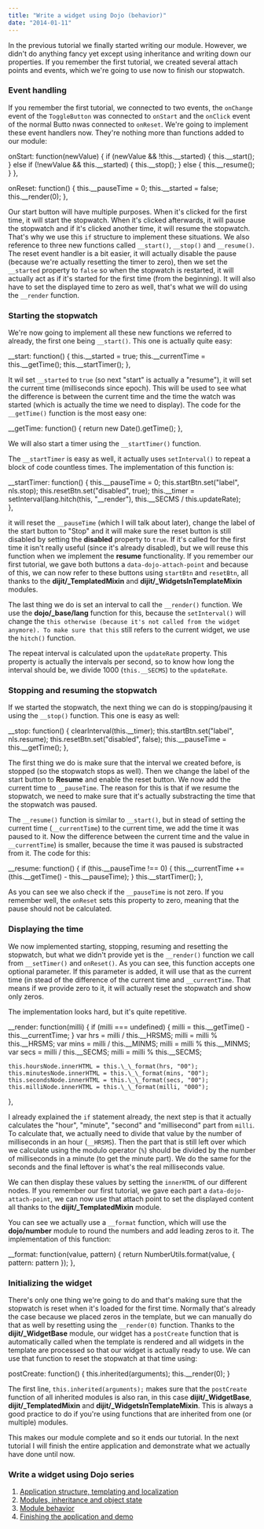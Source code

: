 ```yaml
---
title: "Write a widget using Dojo (behavior)"
date: "2014-01-11"
---
```


In the previous tutorial we finally started writing our module. However, we didn't do anything fancy yet except using inheritance and writing down our properties. If you remember the first tutorial, we created several attach points and events, which we're going to use now to finish our stopwatch.

### Event handling

If you remember the first tutorial, we connected to two events, the `onChange` event of the `ToggleButton` was connected to `onStart` and the `onClick` event of the normal Butto nwas connected to `onReset`. We're going to implement these event handlers now. They're nothing more than functions added to our module:

onStart: function(newValue) {
    if (newValue && !this.\_\_started) {
        this.\_\_start();
    } else if (!newValue && this.\_\_started) {
        this.\_\_stop();
    } else {
        this.\_\_resume();
    }
},

onReset: function() {
    this.\_\_pauseTime = 0;
    this.\_\_started = false;
    this.\_\_render(0);
},

Our start button will have multiple purposes. When it's clicked for the first time, it will start the stopwatch. When it's clicked afterwards, it will pause the stopwatch and if it's clicked another time, it will resume the stopwatch. That's why we use this `if` structure to implement these situations. We also reference to three new functions called `__start()`, `__stop()` and `__resume()`. The reset event handler is a bit easier, it will actually disable the pause (because we're actually resetting the timer to zero), then we set the `__started` property to `false` so when the stopwatch is restarted, it will actually act as if it's started for the first time (from the beginning). It will also have to set the displayed time to zero as well, that's what we will do using the `__render` function.

### Starting the stopwatch

We're now going to implement all these new functions we referred to already, the first one being `__start()`. This one is actually quite easy:

\_\_start: function() {
    this.\_\_started = true;
    this.\_\_currentTime = this.\_\_getTime();
    this.\_\_startTimer();
},

It wil set `__started` to `true` (so next "start" is actually a "resume"), it will set the current time (milliseconds since epoch). This will be used to see what the difference is between the current time and the time the watch was started (which is actually the time we need to display). The code for the `__getTime()` function is the most easy one:

\_\_getTime: function() {
    return new Date().getTime();
},

We will also start a timer using the `__startTimer()` function.

The `__startTimer` is easy as well, it actually uses `setInterval()` to repeat a block of code countless times. The implementation of this function is:

\_\_startTimer: function() {
    this.\_\_pauseTime = 0;
    this.startBtn.set("label", nls.stop);
    this.resetBtn.set("disabled", true);
    this.\_\_timer = setInterval(lang.hitch(this, "\_\_render"), this.\_\_SECMS / this.updateRate);           
},

it will reset the `__pauseTime` (which I will talk about later), change the label of the start button to "Stop" and it will make sure the reset button is still disabled by setting the **disabled** property to `true`. If it's called for the first time it isn't really useful (since it's already disabled), but we will reuse this function when we implement the **resume** functionality. If you remember our first tutorial, we gave both buttons a `data-dojo-attach-point` and because of this, we can now refer to these buttons using `startBtn` and `resetBtn`, all thanks to the **dijit/\_TemplatedMixin** and **dijit/\_WidgetsInTemplateMixin** modules.

The last thing we do is set an interval to call the `__render()` function. We use the **dojo/\_base/lang** function for this, because the `setInterval()` will change the `this otherwise (because it's not called from the widget anymore). To make sure that` `this` still refers to the current widget, we use the `hitch()` function.

The repeat interval is calculated upon the `updateRate` property. This property is actually the intervals per second, so to know how long the interval should be, we divide 1000 (`this.__SECMS`) to the `updateRate`.

### Stopping and resuming the stopwatch

If we started the stopwatch, the next thing we can do is stopping/pausing it using the `__stop()` function. This one is easy as well:

\_\_stop: function() {
    clearInterval(this.\_\_timer);
    this.startBtn.set("label", nls.resume);
    this.resetBtn.set("disabled", false);
    this.\_\_pauseTime = this.\_\_getTime();
},

The first thing we do is make sure that the interval we created before, is stopped (so the stopwatch stops as well). Then we change the label of the start button to **Resume** and enable the reset button. We now add the current time to `__pauseTime`. The reason for this is that if we resume the stopwatch, we need to make sure that it's actually substracting the time that the stopwatch was paused.

The `__resume()` function is similar to `__start()`, but in stead of setting the current time (`__currentTime`) to the current time, we add the time it was paused to it. Now the difference between the current time and the value in `__currentTime`) is smaller, because the time it was paused is substracted from it. The code for this:

\_\_resume: function() {
    if (this.\_\_pauseTime !== 0) {
        this.\_\_currentTime += (this.\_\_getTime() - this.\_\_pauseTime);
    }
    this.\_\_startTimer();
},

As you can see we also check if the `__pauseTime` is not zero. If you remember well, the `onReset` sets this property to zero, meaning that the pause should not be calculated.

### Displaying the time

We now implemented starting, stopping, resuming and resetting the stopwatch, but what we didn't provide yet is the `__render()` function we call from `__setTimer()` and `onReset()`. As you can see, this function accepts one optional parameter. If this parameter is added, it will use that as the current time (in stead of the difference of the current time and `__currentTime`. That means if we provide zero to it, it will actually reset the stopwatch and show only zeros.

The implementation looks hard, but it's quite repetitive.

\_\_render: function(milli) {
    if (milli === undefined) {
        milli = this.\_\_getTime() - this.\_\_currentTime;
    }
    var hrs = milli / this.\_\_HRSMS;
    milli = milli % this.\_\_HRSMS;
    var mins = milli / this.\_\_MINMS;
    milli = milli % this.\_\_MINMS;
    var secs = milli / this.\_\_SECMS;
    milli = milli % this.\_\_SECMS;

    this.hoursNode.innerHTML = this.\_\_format(hrs, "00");
    this.minutesNode.innerHTML = this.\_\_format(mins, "00");
    this.secondsNode.innerHTML = this.\_\_format(secs, "00");
    this.milliNode.innerHTML = this.\_\_format(milli, "000");
},

I already explained the `if` statement already, the next step is that it actually calculates the "hour", "minute", "second" and "millisecond" part from `milli`. To calculate that, we actually need to divide that value by the number of milliseconds in an hour (`__HRSMS`). Then the part that is still left over which we calculate using the modulo operator (`%`) should be divided by the number of milliseconds in a minute (to get the minute part). We do the same for the seconds and the final leftover is what's the real milliseconds value.

We can then display these values by setting the `innerHTML` of our different nodes. If you remember our first tutorial, we gave each part a `data-dojo-attach-point`, we can now use that attach point to set the displayed content all thanks to the **dijit/\_TemplatedMixin** module.

You can see we actually use a `__format` function, which will use the **dojo/number** module to round the numbers and add leading zeros to it. The implementation of this function:

\_\_format: function(value, pattern) {
    return NumberUtils.format(value, {
        pattern: pattern
    });
},

### Initializing the widget

There's only one thing we're going to do and that's making sure that the stopwatch is reset when it's loaded for the first time. Normally that's already the case because we placed zeros in the template, but we can manually do that as well by resetting using the `__render(0)` function. Thanks to the **dijit/\_WidgetBase** module, our widget has a `postCreate` function that is automatically called when the template is rendered and all widgets in the template are processed so that our widget is actually ready to use. We can use that function to reset the stopwatch at that time using:

postCreate: function() {
    this.inherited(arguments);
    this.\_\_render(0);
}

The first line, `this.inherited(arguments);` makes sure that the `postCreate` function of all inherited modules is also ran, in this case **dijit/\_WidgetBase**, **dijit/\_TemplatedMixin** and **dijit/\_WidgetsInTemplateMixin**. This is always a good practice to do if you're using functions that are inherited from one (or multiple) modules.

This makes our module complete and so it ends our tutorial. In the next tutorial I will finish the entire application and demonstrate what we actually have done until now.

### Write a widget using Dojo series

1. [Application structure, templating and localization](http://wordpress.g00glen00b.be/dojo-widget-resources/)
2. [Modules, inheritance and object state](http://wordpress.g00glen00b.be/dojo-widget-inheritance/)
3. [Module behavior](http://wordpress.g00glen00b.be/dojo-widget-behavior/)
4. [Finishing the application and demo](http://wordpress.g00glen00b.be/dojo-widget-demo/)
